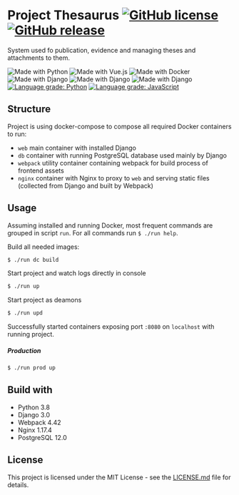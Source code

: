 # Project Thesaurus [![GitHub license](https://img.shields.io/github/license/spseol/project-thesaurus.svg)](https://github.com/spseol/project-thesaurus/blob/master/LICENSE) [![GitHub release](https://img.shields.io/github/tag/spseol/project-thesaurus.svg)](https://GitHub.com/spseol/project-thesaurus/releases/)


System used fo publication, evidence and managing theses and attachments to them. 



![Made with Python](https://img.shields.io/badge/Made%20with-Python-4584b6.svg)
![Made with Vue.js](https://img.shields.io/badge/Made%20with-Vue.js-42b883.svg)
![Made with Docker](https://img.shields.io/badge/Made%20with-Docker-0db7ed.svg)
![Made with Django](https://img.shields.io/badge/Made%20with-Django-092e20.svg)
![Made with Django](https://img.shields.io/badge/Made%20with-Webpack-8ED5FA.svg)
![Made with Django](https://img.shields.io/badge/Made%20with-PostgreSQL-cc3b03.svg)
[![Language grade: Python](https://img.shields.io/lgtm/grade/python/g/spseol/project-thesaurus.svg?logo=lgtm&logoWidth=18)](https://lgtm.com/projects/g/spseol/project-thesaurus/context:python)
[![Language grade: JavaScript](https://img.shields.io/lgtm/grade/javascript/g/spseol/project-thesaurus.svg?logo=lgtm&logoWidth=18)](https://lgtm.com/projects/g/spseol/project-thesaurus/context:javascript)



## Structure
Project is using docker-compose to compose all required Docker containers to run:
- `web` main container with installed Django
- `db` container with running PostgreSQL database used mainly by Django
- `webpack` utility container containing webpack for build process of frontend assets
- `nginx` container with Nginx to proxy to `web` and serving static files (collected from Django and built by Webpack)

## Usage
Assuming installed and running Docker, most frequent commands are grouped in script `run`.
For all commands run `$ ./run help`.

Build all needed images:
```bash
$ ./run dc build
```

Start project and watch logs directly in console
```bash
$ ./run up
```

Start project as deamons
```bash
$ ./run upd
```

Successfully started containers exposing port `:8080` on `localhost` with running project.

##### Production

```bash
$ ./run prod up
```

## Build with
- Python 3.8
- Django 3.0
- Webpack 4.42
- Nginx 1.17.4
- PostgreSQL 12.0

## License
This project is licensed under the MIT License - see the [LICENSE.md](./LICENSE.md) file for details.